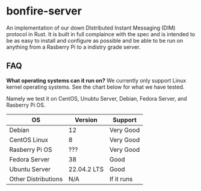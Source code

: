 # bonfire-server

An implementation of our down DIstributed Instant Messaging (DIM) protocol in Rust. It is built in full complaince with the spec and is intended to be as easy to install and configure as possible and be able to be run on anything from a Rasberry Pi to a indistry grade server. 

## FAQ

**What operating systems can it run on?**
We currently only support Linux kernel operating systems. See the chart below for what we have tested. 

Namely we test it on CentOS, Unubtu Server, Debian, Fedora Server, and Rasberry Pi OS. 



| OS       | Version | Support   | 
| -------- | ------- | --------- |
| Debian   | 12      | Very Good |
| CentOS Linux   | 8 | Very Good |
| Rasberry Pi OS | ??? | Very Good |
| Fedora Server | 38 | Good |
| Ubuntu Server | 22.04.2 LTS | Good |
| Other Distributions | N/A | If it runs |
